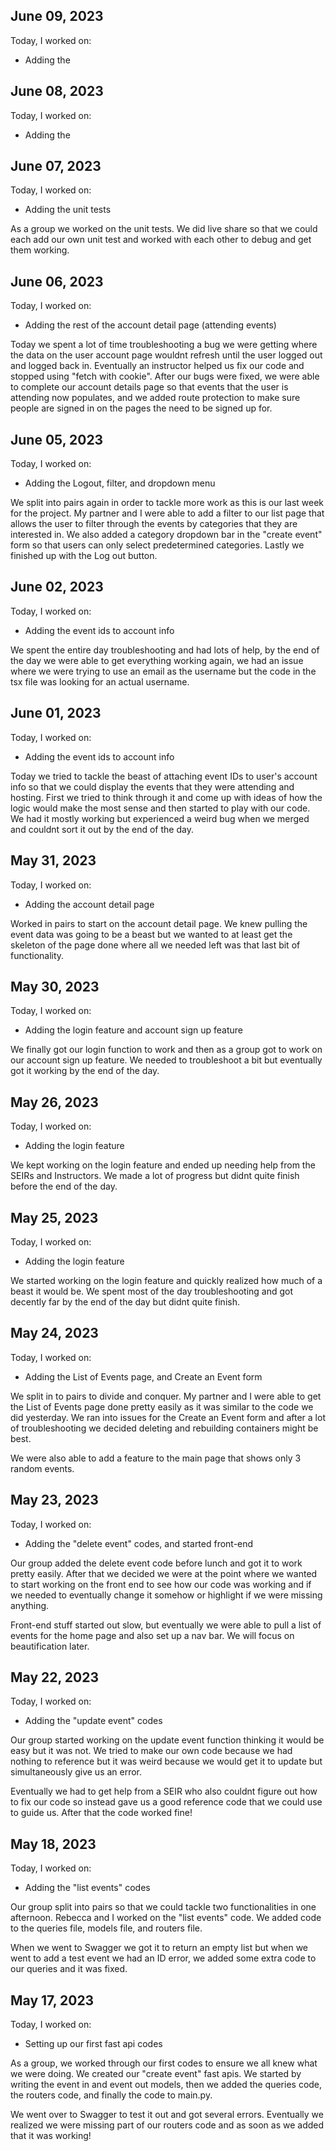 ## June 09, 2023

Today, I worked on:

* Adding the

## June 08, 2023

Today, I worked on:

* Adding the

## June 07, 2023

Today, I worked on:

* Adding the unit tests

As a group we worked on the unit tests. We did live share so that
we could each add our own unit test and worked with each other to
debug and get them working.

## June 06, 2023

Today, I worked on:

* Adding the rest of the account detail page (attending events)

Today we spent a lot of time troubleshooting a bug we were
getting where the data on the user account page wouldnt refresh
until the user logged out and logged back in. Eventually an
instructor helped us fix our code and stopped using "fetch with
cookie". After our bugs were fixed, we were able to complete our
account details page so that events that the user is attending
now populates, and we added route protection to make sure people
are signed in on the pages the need to be signed up for.

## June 05, 2023

Today, I worked on:

* Adding the Logout, filter, and dropdown menu

We split into pairs again in order to tackle more work as
this is our last week for the project. My partner and I were
able to add a filter to our list page that allows the user to
filter through the events by categories that they are interested
in. We also added a category dropdown bar in the "create event"
form so that users can only select predetermined categories.
Lastly we finished up with the Log out button.


## June 02, 2023

Today, I worked on:

* Adding the event ids to account info

We spent the entire day troubleshooting and had lots of
help, by the end of the day we were able to get everything
working again, we had an issue where we were trying to use
an email as the username but the code in the tsx file was
looking for an actual username.


## June 01, 2023

Today, I worked on:

* Adding the event ids to account info

Today we tried to tackle the beast of attaching event
IDs to user's account info so that we could display the
events that they were attending and hosting. First we tried
to think through it and come up with ideas of how the logic
would make the most sense and then started to play with our
code. We had it mostly working but experienced a weird bug
when we merged and couldnt sort it out by the end of the day.


## May 31, 2023

Today, I worked on:

* Adding the account detail page

Worked in pairs to start on the account detail page.
We knew pulling the event data was going to be a beast
but we wanted to at least get the skeleton of the page
done where all we needed left was that last bit of
functionality.


## May 30, 2023

Today, I worked on:

* Adding the login feature and account sign up feature

We finally got our login function to work and then as a
group got to work on our account sign up feature. We
needed to troubleshoot a bit but eventually got it
working by the end of the day.


## May 26, 2023

Today, I worked on:

* Adding the login feature

We kept working on the login feature and ended up needing
help from the SEIRs and Instructors. We made a lot of
progress but didnt quite finish before the end of the day.


## May 25, 2023

Today, I worked on:

* Adding the login feature

We started working on the login feature and quickly realized
how much of a beast it would be. We spent most of the day
troubleshooting and got decently far by the end of the day
but didnt quite finish.


## May 24, 2023

Today, I worked on:

* Adding the List of Events page, and Create an Event form

We split in to pairs to divide and conquer. My partner and I
were able to get the List of Events page done pretty easily
as it was similar to the code we did yesterday. We ran into
issues for the Create an Event form and after a lot of
troubleshooting we decided deleting and rebuilding containers
might be best.

We were also able to add a feature to the main page that shows
only 3 random events.

## May 23, 2023

Today, I worked on:

* Adding the "delete event" codes, and started
front-end

Our group added the delete event code before lunch and
got it to work pretty easily. After that we decided
we were at the point where we wanted to start working
on the front end to see how our code was working and
if we needed to eventually change it somehow or highlight
if we were missing anything.

Front-end stuff started out slow, but eventually we were
able to pull a list of events for the home page and also
set up a nav bar. We will focus on beautification later.

## May 22, 2023

Today, I worked on:

* Adding the "update event" codes

Our group started working on the update event function
thinking it would be easy but it was not. We tried to
make our own code because we had nothing to reference
but it was weird because we would get it to update but
simultaneously give us an error.

Eventually we had to get help from a SEIR who also couldnt
figure out how to fix our code so instead gave us a good
reference code that we could use to guide us. After
that the code worked fine!


## May 18, 2023

Today, I worked on:

* Adding the "list events" codes

Our group split into pairs so that we could tackle
two functionalities in one afternoon. Rebecca and I
worked on the "list events" code. We added code to
the queries file, models file, and routers file.

When we went to Swagger we got it to return an empty
list but when we went to add a test event we had an
ID error, we added some extra code to our queries
and it was fixed.

## May 17, 2023

Today, I worked on:

* Setting up our first fast api codes

As a group, we worked through our first codes to
ensure we all knew what we were doing. We created
our "create event" fast apis. We started by writing
the event in and event out models, then we added the
queries code, the routers code, and finally the code
to main.py.

We went over to Swagger to test it out and got several
errors. Eventually we realized we were missing part of
our routers code and as soon as we added that it was
working!
